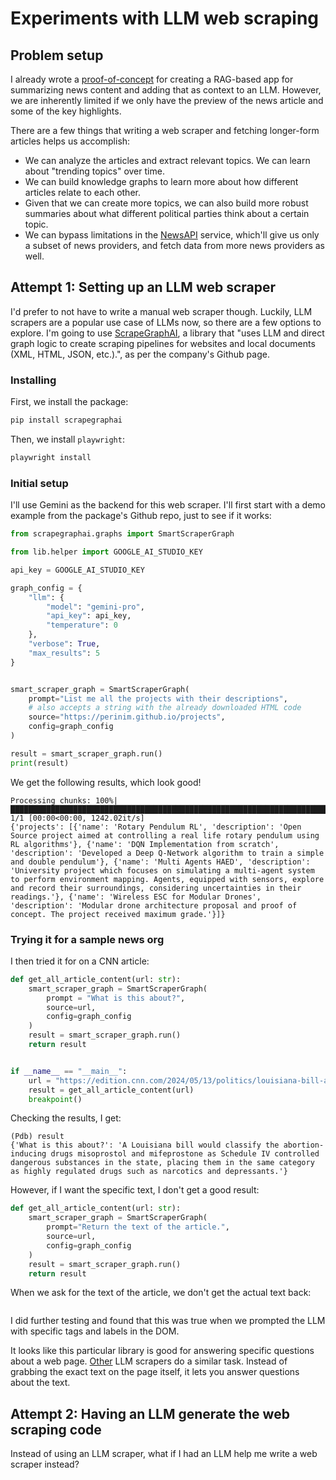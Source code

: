 # Experiments with LLM web scraping

## Problem setup
I already wrote a [proof-of-concept](https://markptorres.com/research/llm-experiments-pt-iii) for creating a RAG-based app for summarizing news content and adding that as context to an LLM. However, we are inherently limited if we only have the preview of the news article and some of the key highlights.

There are a few things that writing a web scraper and fetching longer-form articles helps us accomplish:
- We can analyze the articles and extract relevant topics. We can learn about "trending topics" over time.
- We can build knowledge graphs to learn more about how different articles relate to each other.
- Given that we can create more topics, we can also build more robust summaries about what different political parties think about a certain topic.
- We can bypass limitations in the [NewsAPI](https://newsapi.org/docs/client-libraries/python) service, which'll give us only a subset of news providers, and fetch data from more news providers as well.


## Attempt 1: Setting up an LLM web scraper
I'd prefer to not have to write a manual web scraper though. Luckily, LLM scrapers are a popular use case of LLMs now, so there are a few options to explore. I'm going to use [ScrapeGraphAI](https://github.com/VinciGit00/Scrapegraph-ai), a library that "uses LLM and direct graph logic to create scraping pipelines for websites and local documents (XML, HTML, JSON, etc.).", as per the company's Github page.

### Installing 
First, we install the package:

```bash
pip install scrapegraphai
```

Then, we install `playwright`:

```bash
playwright install
```

### Initial setup
I'll use Gemini as the backend for this web scraper. I'll first start with a demo example from the package's Github repo, just to see if it works:

```python
from scrapegraphai.graphs import SmartScraperGraph

from lib.helper import GOOGLE_AI_STUDIO_KEY

api_key = GOOGLE_AI_STUDIO_KEY

graph_config = {
    "llm": {
        "model": "gemini-pro",
        "api_key": api_key,
        "temperature": 0
    },
    "verbose": True,
    "max_results": 5
}


smart_scraper_graph = SmartScraperGraph(
    prompt="List me all the projects with their descriptions",
    # also accepts a string with the already downloaded HTML code
    source="https://perinim.github.io/projects",
    config=graph_config
)

result = smart_scraper_graph.run()
print(result)
```

We get the following results, which look good!
```plaintext
Processing chunks: 100%|██████████████████████████████████████████████████████████████████████████████████████████████████████████████████████████████| 1/1 [00:00<00:00, 1242.02it/s]
{'projects': [{'name': 'Rotary Pendulum RL', 'description': 'Open Source project aimed at controlling a real life rotary pendulum using RL algorithms'}, {'name': 'DQN Implementation from scratch', 'description': 'Developed a Deep Q-Network algorithm to train a simple and double pendulum'}, {'name': 'Multi Agents HAED', 'description': 'University project which focuses on simulating a multi-agent system to perform environment mapping. Agents, equipped with sensors, explore and record their surroundings, considering uncertainties in their readings.'}, {'name': 'Wireless ESC for Modular Drones', 'description': 'Modular drone architecture proposal and proof of concept. The project received maximum grade.'}]}
```

### Trying it for a sample news org
I then tried it for on a CNN article:

```python
def get_all_article_content(url: str):
    smart_scraper_graph = SmartScraperGraph(
        prompt = "What is this about?",
        source=url,
        config=graph_config
    )
    result = smart_scraper_graph.run()
    return result


if __name__ == "__main__":
    url = "https://edition.cnn.com/2024/05/13/politics/louisiana-bill-abortion-drugs-highly-regulated-medications/index.html"
    result = get_all_article_content(url)
    breakpoint()
```

Checking the results, I get:
```plaintext
(Pdb) result
{'What is this about?': 'A Louisiana bill would classify the abortion-inducing drugs misoprostol and mifeprostone as Schedule IV controlled dangerous substances in the state, placing them in the same category as highly regulated drugs such as narcotics and depressants.'}
```

However, if I want the specific text, I don't get a good result:
```python
def get_all_article_content(url: str):
    smart_scraper_graph = SmartScraperGraph(
        prompt="Return the text of the article.",
        source=url,
        config=graph_config
    )
    result = smart_scraper_graph.run()
    return result
```

When we ask for the text of the article, we don't get the actual text back:
```plaintext

```

I did further testing and found that this was true when we prompted the LLM with specific tags and labels in the DOM.

It looks like this particular library is good for answering specific questions about a web page. [Other](https://github.com/mendableai/firecrawl) LLM scrapers do a similar task. Instead of grabbing the exact text on the page itself, it lets you answer questions about the text.

## Attempt 2: Having an LLM generate the web scraping code
Instead of using an LLM scraper, what if I had an LLM help me write a web scraper instead?

